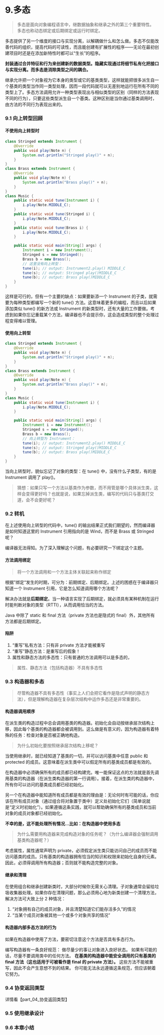 # 9.多态
> 多态是面向对象编程语言中，继数据抽象和继承之外的第三个重要特性。
> 多态也称动态绑定或后期绑定或运行时绑定。

多态提供了另一个维度的接口与实现分离，以解耦做什么和怎么做。多态不仅能改善代码的组织，提高代码的可读性，而且能创建有扩展性的程序——无论在最初创建项目时还是在添加新特性时都可以“生长”的程序。

**封装通过合并特征和行为来创建新的数据类型。隐藏实现通过将细节私有化把接口与实现分离。而多态是消除类型之间的耦合。**

继承允许把一个对象视为它本身的类型或它的基类类型，这样就能把很多派生自一个基类的类型当作同一类型处理，因而一段代码就可以无差别地运行在所有不同的类型上了。多态方法调用允许一种类型表现出与相似类型的区别（同样的方法表现不同的行为），只要这些类型派生自一个基类。这种区别是当你通过基类调用时，由方法的不同行为表现出来的。



### 9.1 向上转型回顾
#### 不使用向上转型时
```java
class Stringed extends Instrument {
    @Override
    public void play(Note n) {
        System.out.println("Stringed play()" + n);
    }
}
class Brass extends Instrument {
    @Override
    public void play(Note n) {
        System.out.println("Brass play()" + n);
    }
}
class Music {
    public static void tune(Instrument i) {
        i.play(Note.MIDDLE_C);
    }
    public static void tune(Stringed i) {
        i.play(Note.MIDDLE_C);
    }
    public static void tune(Brass i) {
        i.play(Note.MIDDLE_C);
    }

    public static void main(String[] args) {
        Instrument i = new Instrument();
        Stringed s = new Stringed();
        Brass b = new Brass();
        // 这里没有向上转型：
        tune(i); // output: Instrument2.play() MIDDLE_C
        tune(s); // output: Stringed play()MIDDLE_C
        tune(b); // output: Brass play()MIDDLE_C
    }
}
```
这样是可行的，但有一个主要的缺点：如果要新添一个 Instrument 的子类，就需要为每种类型都编写一个新的 tune() 方法。这意味着更多的编程，而且以后如果添加类似 tune() 的新方法或 Instrument 的新类型时，还有大量的工作要做。考虑到如果你忘记重载某个方法，编译器也不会提示你，这会造成类型的整个处理过程变得难以管理。


#### 使用向上转型
```java
class Stringed extends Instrument {
    @Override
    public void play(Note n) {
        System.out.println("Stringed play()" + n);
    }
}
class Brass extends Instrument {
    @Override
    public void play(Note n) {
        System.out.println("Brass play()" + n);
    }
}
class Music {
    public static void tune(Instrument i) {
        i.play(Note.MIDDLE_C);
    }

    public static void main(String[] args) {
        Instrument i = new Instrument();
        Stringed s = new Stringed();
        Brass b = new Brass();
        // 向上转型为 Instrument：
        tune(i); // output: Instrument2.play() MIDDLE_C
        tune(s); // output: Stringed play()MIDDLE_C
        tune(b); // output: Brass play()MIDDLE_C
    }
}
```
当向上转型时，貌似忘记了对象的类型：在 tune() 中，没有什么子类型，有的是 Instrument 调用了 play()。

> 猜想：如果只写一个方法以基类作为参数，而不用管是哪个具体派生类，这样会变得更好吗？也就是说，如果忘掉派生类，编写的代码只与基类打交道，会不会更好呢？




### 9.2 转机
在上述使用向上转型的代码中，tune() 的输出结果正式我们期望的，然而编译器是如何知道这里的 Instrument 引用指向的是 Wind，而不是 Brass 或 Stringed 呢？

编译器无法得知。为了深入理解这个问题，有必要研究一下绑定这个主题。

#### 方法调用绑定
> 将一个方法调用和一个方法主体关联起来称作绑定

根据”绑定“发生的时期，可分为：前期绑定、后期绑定。上述的困惑在于编译器只知道一个 Instrument 引用，它是怎么知道调用哪个方法呢？

解决办法就是**后期绑定**。当一种语言实现了后期绑定，就必须具有某种机制在运行时能判断对象的类型（RTTI），从而调用恰当的方法。

Java 中除了 static 和 final 方法（private 方法也是隐式的 final）外，其他所有方法都是后期绑定。

#### 陷阱
1. “重写”私有方法：只有非 private 方法才能被重写
2. “重写”静态方法：是重写后的假象！
2. 属性和静态方法的多态性：只有普通的方法调用可以是多态的，

> 属性、静态方法（包括构造器）不具有多态性





### 9.3 构造器和多态
> 尽管构造器不具有多态性（事实上人们会把它看作是隐式声明的静态方法），但是理解构造器在复杂层次结构中运作多态还是非常重要的。

#### 构造器调用顺序
在派生类的构造过程中总会调用基类的构造器。初始化会自动按继承层次结构上移，因此每个基类的构造器都会被调用到。这么做是有意义的，因为构造器有着特殊的任务：检查对象是否被正确地构造。

> 为什么初始化要按照继承层次结构上移呢？

当使用继承时，就已经知道了基类的一切，并可以访问基类中任意 public 和 protected 的成员。这意味着在派生类中可以假定所有的基类成员都是有效的。

在构造器中必须确保所有的成员都已经构建完。唯一能保证这点的方法就是首先调用基类的构造器（在派生类构造器的第一行调用）。接着，在派生类的构造器中，所有你可以访问的基类成员都已经初始化。

另一个在构造器中能知道所有成员都是有效的理由是：无论何时有可能的话，你应该在所有成员对象（通过组合将对象置于类中）定义处初始化它们（简单说就是“定义时初始化”）。如果遵循这条实践，就可以帮助确保所有的基类成员和当前对象的成员对象都已经初始化。

**不幸的是，这不能处理所有情况...比如：在构造器中使用多态**

> 为什么需要用构造器来完成构造对象的任务呢？（为什么编译器会强制调用基类构造器呢？）

考虑属性，属性通常声明为 private，必须假定派生类只能访问自己的成员而不能访问基类的成员。只有基类的构造器拥有恰当的知识和权限来初始化自身的元素。因此，必须得调用所有构造器；否则就不能构造完整的对象。

#### 继承和清理
在使用组合和继承创建新类时，大部分时候你无需关心清理。子对象通常会留给垃圾收集器处理。如果你存在清理问题，那么必须用心地为新类创建一个清理方法，解决方法可大致上分 2 种情况：
1. “对象拥有自己的成员对象，并且清楚知道它们能存活多久”的情况
2. “当某个成员对象被其他一个或多个对象共享的情况”

#### 构造器内部多态方法的行为
如果在构造器中使用了方法，要密切注意这个方法是否具有多态行为。

编写构造器有一条良好规范：
    做尽量少的事让对象进入良好状态。
    如果有可能的话，尽量不要调用类中的任何方法。
    **在基类的构造器中能安全调用的只有基类的 final 方法（这也适用于可被看作是 final 的 private 方法）。** 这些方法不能被重写，因此不会产生意想不到的结果。
    你可能无法永远遵循这条规范，但应该朝着它努力。




### 9.4 协变返回类型
详情看【part_04_协变返回类型】




### 9.5 使用继承设计







### 9.6 本章小结

